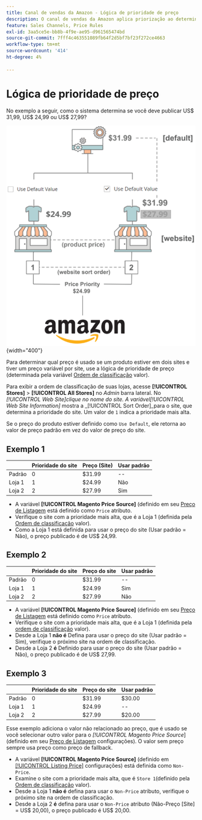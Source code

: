 ```yaml
---
title: Canal de vendas da Amazon - Lógica de prioridade de preço
description: O canal de vendas da Amazon aplica priorização ao determinar o preço publicado para uma lista do Amazon.
feature: Sales Channels, Price Rules
exl-id: 3aa5ce5e-bb8b-4f9e-ae95-d961565474bd
source-git-commit: 7fff4c463551089fb64f2d5bf7bf23f272ce4663
workflow-type: tm+mt
source-wordcount: '414'
ht-degree: 4%

---
```


# Lógica de prioridade de preço

No exemplo a seguir, como o sistema determina se você deve publicar US$ 31,99, US$ 24,99 ou US$ 27,99?

![Escopo do preço de comércio](assets/amazon-price-scope.png){width="400"}

Para determinar qual preço é usado se um produto estiver em dois sites e tiver um preço variável por site, use a lógica de prioridade de preço (determinada pela variável [Ordem de classificação](https://experienceleague.adobe.com/docs/commerce-admin/stores-sales/site-store/store-views.html) valor).

Para exibir a ordem de classificação de suas lojas, acesse **[!UICONTROL Stores]** > **[!UICONTROL All Stores]** no _Admin_ barra lateral. No _[!UICONTROL Web Site]_clique no nome do site. A variável_[!UICONTROL Web Site Information]_ mostra a _[!UICONTROL Sort Order]_para o site, que determina a prioridade do site. Um valor de `1` indica a prioridade mais alta.

Se o preço do produto estiver definido como `Use Default`, ele retorna ao valor de preço padrão em vez do valor de preço do site.

## Exemplo 1

|         | Prioridade do site | Preço (Site) | Usar padrão |
|---------|------------------|-----------------|-------------|
| Padrão | 0 | $31.99 | -- |
| Loja 1 | 1 | $24.99 | Não |
| Loja 2 | 2 | $27.99 | Sim |

- A variável **[!UICONTROL Magento Price Source]** (definido em seu [Preço de Listagem](./listing-price.md) está definido como `Price` atributo.
- Verifique o site com a prioridade mais alta, que é a Loja 1 (definida pela [Ordem de classificação](https://experienceleague.adobe.com/docs/commerce-admin/stores-sales/site-store/store-views.html) valor).
- Como a Loja 1 está definida para usar o preço do site (Usar padrão = Não), o preço publicado é de US$ 24,99.

## Exemplo 2

|         | Prioridade do site | Preço do site | Usar padrão |
|---------|------------------|---------------|-------------|
| Padrão | 0 | $31.99 | -- |
| Loja 1 | 1 | $24.99 | Sim |
| Loja 2 | 2 | $27.99 | Não |

- A variável **[!UICONTROL Magento Price Source]** (definido em seu [Preço de Listagem](./listing-price.md) está definido como `Price` atributo.
- Verifique o site com a prioridade mais alta, que é a Loja 1 (definida pela [ordem de classificação](https://experienceleague.adobe.com/docs/commerce-admin/stores-sales/site-store/store-views.html) valor).
- Desde a Loja 1 **não é** Defina para usar o preço do site (Usar padrão = Sim), verifique o próximo site na ordem de classificação.
- Desde a Loja 2 **é** Definido para usar o preço do site (Usar padrão = Não), o preço publicado é de US$ 27,99.

## Exemplo 3

|         | Prioridade do site | Preço do site | Usar padrão |
|---------|------------------|---------------|-------------|
| Padrão | 0 | $31.99 | $30.00 |
| Loja 1 | 1 | $24.99 | -- |
| Loja 2 | 2 | $27.99 | $20.00 |

Esse exemplo adiciona o valor não relacionado ao preço, que é usado se você selecionar outro valor para o _[!UICONTROL Magento Price Source_] (definido em seu [Preço de Listagem](./listing-price.md) configurações). O valor sem preço sempre usa preço como preço de fallback.

- A variável **[!UICONTROL Magento Price Source]** (definido em [[!UICONTROL Listing Price]](./listing-price.md) configurações) está definida como `Non-Price`.
- Examine o site com a prioridade mais alta, que é `Store 1`(definido pela [Ordem de classificação](https://experienceleague.adobe.com/docs/commerce-admin/stores-sales/site-store/store-views.html) valor).
- Desde a Loja 1 **não é** defina para usar o `Non-Price` atributo, verifique o próximo site na ordem de classificação.
- Desde a Loja 2 **é** defina para usar o `Non-Price` atributo (Não-Preço [Site] = US$ 20,00), o preço publicado é US$ 20,00.
